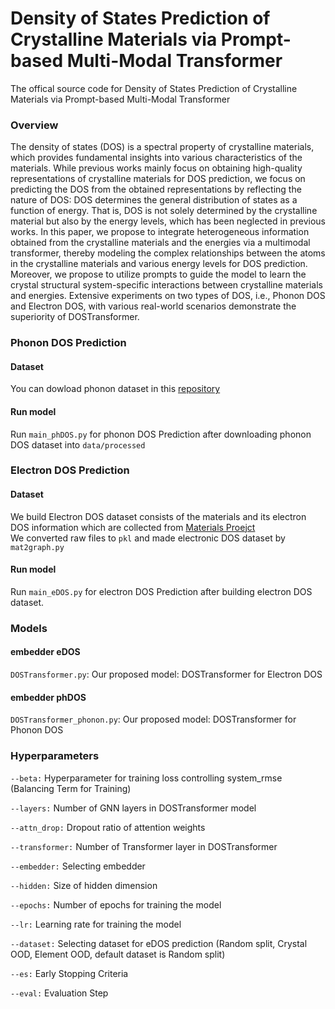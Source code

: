# Density of States Prediction of Crystalline Materials via Prompt-based Multi-Modal Transformer

The offical source code for Density of States Prediction of Crystalline Materials via Prompt-based Multi-Modal Transformer
 
### Overview
The density of states (DOS) is a spectral property of crystalline materials, which provides fundamental insights into various characteristics of the materials. While previous works mainly focus on obtaining high-quality representations of crystalline materials for DOS prediction, we focus on predicting the DOS from the obtained representations by reflecting the nature of DOS: DOS determines the general distribution of states as a function of energy. That is, DOS is not solely determined by the crystalline material but also by the energy levels, which has been neglected in previous works. In this paper, we propose to integrate heterogeneous information obtained from the crystalline materials and the energies via a multimodal transformer, thereby modeling the complex relationships between the atoms in the crystalline materials and various energy levels for DOS prediction. Moreover, we propose to utilize prompts to guide the model to learn the crystal structural system-specific interactions between crystalline materials and energies. Extensive experiments on two types of DOS, i.e., Phonon DOS and Electron DOS, with various real-world scenarios demonstrate the superiority of DOSTransformer.

### Phonon DOS Prediction
#### Dataset
You can dowload phonon dataset in this [repository](https://github.com/ninarina12/phononDoS_tutorial)  

#### Run model
Run `main_phDOS.py` for phonon DOS Prediction after downloading phonon DOS dataset into `data/processed`

### Electron DOS Prediction
#### Dataset
We build Electron DOS dataset consists of the materials and its electron DOS information which are collected from [Materials Proejct](https://materialsproject.org/)  
We converted raw files to `pkl` and made electronic DOS dataset by `mat2graph.py`  

#### Run model
Run `main_eDOS.py` for electron DOS Prediction after building electron DOS dataset.   

### Models
#### embedder eDOS
`DOSTransformer.py`: Our proposed model: DOSTransformer for Electron DOS

#### embedder phDOS
`DOSTransformer_phonon.py`: Our proposed model: DOSTransformer for Phonon DOS  


### Hyperparameters  

`--beta:` Hyperparameter for training loss controlling system_rmse (Balancing Term for Training)

`--layers:` Number of GNN layers in DOSTransformer model  

`--attn_drop:` Dropout ratio of attention weights

`--transformer:` Number of Transformer layer in DOSTransformer   

`--embedder:` Selecting embedder   

`--hidden:` Size of hidden dimension

`--epochs:`  Number of epochs for training the model

`--lr:` Learning rate for training the model  

`--dataset:` Selecting dataset for eDOS prediction (Random split, Crystal OOD, Element OOD, default dataset is Random split)

`--es:` Early Stopping Criteria  

`--eval:` Evaluation Step  
